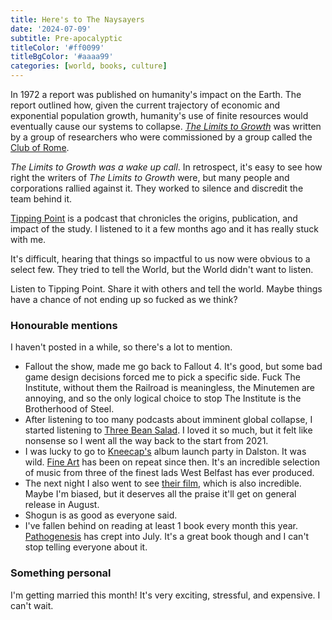 ```yaml
---
title: Here's to The Naysayers
date: '2024-07-09'
subtitle: Pre-apocalyptic
titleColor: '#ff0099'
titleBgColor: '#aaaa99'
categories: [world, books, culture]
---
```


In 1972 a report was published on humanity's impact on the Earth. The report outlined how, given the current trajectory of economic and exponential population growth, humanity's use of finite resources would eventually cause our systems to collapse. [_The Limits to Growth_](https://en.wikipedia.org/wiki/The_Limits_to_Growth) was written by a group of researchers who were commissioned by a group called the [Club of Rome](https://en.wikipedia.org/wiki/Club_of_Rome).

_The Limits to Growth was a wake up call_. In retrospect, it's easy to see how right the writers of _The Limits to Growth_ were, but many people and corporations rallied against it. They worked to silence and discredit the team behind it.

[Tipping Point](https://tippingpoint-podcast.com/) is a podcast that chronicles the origins, publication, and impact of the study. I listened to it a few months ago and it has really stuck with me.

It's difficult, hearing that things so impactful to us now were obvious to a select few. They tried to tell the World, but the World didn't want to listen.

Listen to Tipping Point. Share it with others and tell the world. Maybe things have a chance of not ending up so fucked as we think?

### Honourable mentions

I haven't posted in a while, so there's a lot to mention.

- Fallout the show, made me go back to Fallout 4. It's good, but some bad game design decisions forced me to pick a specific side. Fuck The Institute, without them the Railroad is meaningless, the Minutemen are annoying, and so the only logical choice to stop The Institute is the Brotherhood of Steel.
- After listening to too many podcasts about imminent global collapse, I started listening to [Three Bean Salad](https://www.benjaminpartridge.com/Three-Bean-Salad). I loved it so much, but it felt like nonsense so I went all the way back to the start from 2021.
- I was lucky to go to [Kneecap's](https://www.kneecap.ie/) album launch party in Dalston. It was wild. [Fine Art](https://pias.ffm.to/kneecap-fineart) has been on repeat since then. It's an incredible selection of music from three of the finest lads West Belfast has ever produced.
- The next night I also went to see [their film](https://www.youtube.com/watch?v=FFYfp-hKxZQ), which is also incredible. Maybe I'm biased, but it deserves all the praise it'll get on general release in August.
- Shogun is as good as everyone said.
- I've fallen behind on reading at least 1 book every month this year. [Pathogenesis](https://uk.bookshop.org/p/books/pathogenesis-how-germs-made-history-jonathan-kennedy/7524469?ean=9781804991893) has crept into July. It's a great book though and I can't stop telling everyone about it.

### Something personal

I'm getting married this month! It's very exciting, stressful, and expensive. I can't wait.
